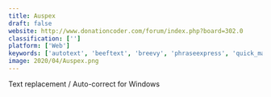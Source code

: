 ```yaml
---
title: Auspex
draft: false 
website: http://www.donationcoder.com/forum/index.php?board=302.0
classification: ['']
platform: ['Web']
keywords: ['autotext', 'beeftext', 'breevy', 'phraseexpress', 'quick_macros', 'texpand', 'textexpander', 'typeit4me', 'typertask', 'typinator', 'wordexpander', 'atext']
image: 2020/04/Auspex.png
---
```

Text replacement / Auto-correct for Windows